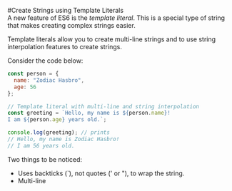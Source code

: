 #Create Strings using Template Literals  
A new feature of ES6 is the *template literal*. This is a special type of string  
that makes creating complex strings easier.

Template literals allow you to create multi-line strings and to use string  
interpolation features to create strings.  

Consider the code below:
```javascript
const person = {
  name: "Zodiac Hasbro",
  age: 56
};

// Template literal with multi-line and string interpolation
const greeting = `Hello, my name is ${person.name}!
I am ${person.age} years old.`;

console.log(greeting); // prints
// Hello, my name is Zodiac Hasbro!
// I am 56 years old.
```
Two things to be noticed: 
  * Uses backticks (`), not quotes (' or "), to wrap the string.
  * Multi-line


